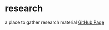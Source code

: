 # research
a place to gather research material
[GitHub Page](link:https://jensschnitzler.github.io/research/)
